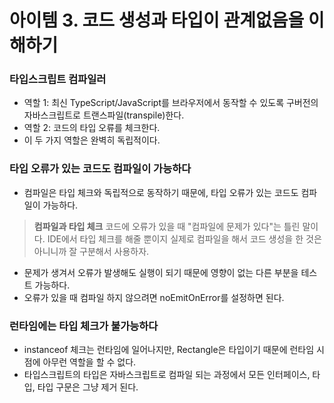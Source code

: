 # 아이템 3. 코드 생성과 타입이 관계없음을 이해하기

### 타입스크립트 컴파일러
- 역할 1: 최신 TypeScript/JavaScript를 브라우저에서 동작할 수 있도록 구버전의 자바스크립트로 트랜스파일(transpile)한다.
- 역할 2: 코드의 타입 오류를 체크한다.
- 이 두 가지 역할은 완벽히 독립적이다.

### 타입 오류가 있는 코드도 컴파일이 가능하다
- 컴파일은 타입 체크와 독립적으로 동작하기 때문에, 타입 오류가 있는 코드도 컴파일이 가능하다.

> **컴파일과 타입 체크**
> 코드에 오류가 있을 때 "컴파일에 문제가 있다"는 틀린 말이다.
> IDE에서 타입 체크를 해줄 뿐이지 실제로 컴파일을 해서 코드 생성을 한 것은 아니니까 잘 구분해서 사용하자.

- 문제가 생겨서 오류가 발생해도 실행이 되기 때문에 영향이 없는 다른 부분을 테스트 가능하다.
- 오류가 있을 때 컴파일 하지 않으려면 noEmitOnError를 설정하면 된다.

### 런타임에는 타입 체크가 불가능하다
- instanceof 체크는 런타임에 일어나지만, Rectangle은 타입이기 때문에 런타임 시점에 아무런 역할을 할 수 없다.
- 타입스크립트의 타입은 자바스크립트로 컴파일 되는 과정에서 모든 인터페이스, 타입, 타입 구문은 그냥 제거 된다.
